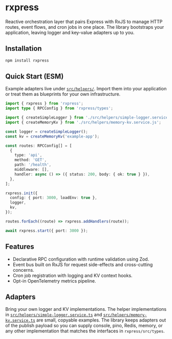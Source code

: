# rxpress

Reactive orchestration layer that pairs Express with RxJS to manage HTTP routes, event flows, and cron jobs in one place. The library bootstraps your application, leaving logger and key-value adapters up to you.

## Installation

```bash
npm install rxpress
```

## Quick Start (ESM)

Example adapters live under [`src/helpers/`](./src/helpers). Import them into your application or treat them as blueprints for your own infrastructure.

```ts
import { rxpress } from 'rxpress';
import type { RPCConfig } from 'rxpress/types';

import { createSimpleLogger } from './src/helpers/simple-logger.service.js';
import { createMemoryKv } from './src/helpers/memory-kv.service.js';

const logger = createSimpleLogger();
const kv = createMemoryKv('example-app');

const routes: RPCConfig[] = [
  {
    type: 'api',
    method: 'GET',
    path: '/health',
    middleware: [],
    handler: async () => ({ status: 200, body: { ok: true } }),
  },
];

rxpress.init({
  config: { port: 3000, loadEnv: true },
  logger,
  kv,
});

routes.forEach((route) => rxpress.addHandlers(route));

await rxpress.start({ port: 3000 });
```

## Features

- Declarative RPC configuration with runtime validation using Zod.
- Event bus built on RxJS for request side-effects and cross-cutting concerns.
- Cron job registration with logging and KV context hooks.
- Opt-in OpenTelemetry metrics pipeline.

## Adapters

Bring your own logger and KV implementations. The helper implementations in [`src/helpers/simple-logger.service.ts`](./src/helpers/simple-logger.service.ts) and [`src/helpers/memory-kv.service.ts`](./src/helpers/memory-kv.service.ts) are small, copyable examples. The library keeps adapters out of the publish payload so you can supply console, pino, Redis, memory, or any other implementation that matches the interfaces in `rxpress/src/types`.
